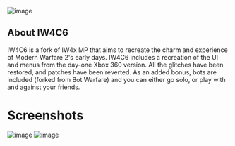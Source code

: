 ![image](https://github.com/user-attachments/assets/4212cf7e-b5f3-4747-81b9-70feb188ea8e)

## About IW4C6
IW4C6 is a fork of IW4x MP that aims to recreate the charm and experience of Modern Warfare 2's early days.
IW4C6 includes a recreation of the UI and menus from the day-one Xbox 360 version. All the glitches have been restored, and patches have been reverted.
As an added bonus, bots are included (forked from Bot Warfare) and you can either go solo, or play with and against your friends.

# Screenshots
![image](https://github.com/user-attachments/assets/a14361df-13da-45c2-9623-591a0fca7de6)
![image](https://github.com/user-attachments/assets/6488c969-8f0b-4806-a585-9cf8ec6dd422)
